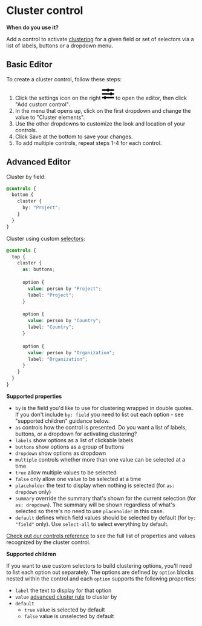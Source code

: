 # Cluster control

**When do you use it?**

Add a control to activate [clustering](../clustering.md) for a given field or set of selectors via a list of labels, buttons or a dropdown menu.

## Basic Editor

To create a cluster control, follow these steps:&#x20;

1. Click the settings icon on the right ![](../../icons/sliders-h.svg) to open the editor, then click "Add custom control"**.**&#x20;
2. In the menu that opens up, click on the first dropdown and change the value to "Cluster elements".
3. Use the other dropdowns to customize the look and location of your controls.
4. Click Save at the bottom to save your changes.
5. To add multiple controls, repeat steps 1-4 for each control.

## Advanced Editor

Cluster by field:

```scss
@controls {
  bottom {
    cluster {
      by: "Project";
    }
  }
}

```

Cluster using custom [selectors](../selectors.md#selectors):

```scss
@controls {
  top {
    cluster {
      as: buttons;

      option {
        value: person by "Project";
        label: "Project";
      }

      option {
        value: person by "Country";
        label: "Country";
      }

      option {
        value: person by "Organization";
        label: "Organization";
      }
    }
  }
}

```

**Supported properties**

* `by` is the field you'd like to use for clustering wrapped in double quotes. If you don't include `by: field` you need to list out each option - see "supported children" guidance below.
* `as` controls how the control is presented. Do you want a list of labels, buttons, or a dropdown for activating clustering?
* `labels` show options as a list of clickable labels
* `buttons` show options as a group of buttons
* `dropdown` show options as dropdown
* `multiple` controls whether more than one value can be selected at a time
* `true` allow multiple values to be selected
* `false` only allow one value to be selected at a time
* `placeholder` the text to display when nothing is selected (for `as: dropdown` only)
* `summary` override the summary that's shown for the current selection (for `as: dropdown`). The summary will be shown regardless of what's selected so there's no need to use `placeholder` in this case.
* `default` defines which field values should be selected by default (for `by: "field"` only). Use `select-all` to select everything by default.

[Check out our controls reference](controls-reference.md) to see the full list of properties and values recognized by the cluster control.

**Supported children**

If you want to use custom selectors to build clustering options, you'll need to list each option out separately. The options are defined by `option` blocks nested within the control and each `option` supports the following properties:

* `label` the text to display for that option
* `value` [advanced cluster rule](../clustering.md#advanced-clustering) to cluster by
* `default`
  * `true` value is selected by default
  * `false` value is unselected by default
